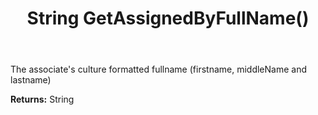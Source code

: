 ﻿---
uid: crmscript_ref_NSAppointment_GetAssignedByFullName
title: String GetAssignedByFullName()
intellisense: NSAppointment.GetAssignedByFullName
keywords: NSAppointment, GetAssignedByFullName
so.topic: reference
---

The associate's culture formatted fullname (firstname, middleName and lastname)

**Returns:** String


